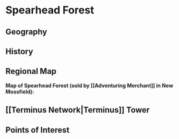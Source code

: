 # Spearhead Forest





## Geography



## History



## Regional Map

**Map of Spearhead Forest (sold by [[Adventuring Merchant]] in New Mossfield):**

## [[Terminus Network|Terminus]] Tower



## Points of Interest

